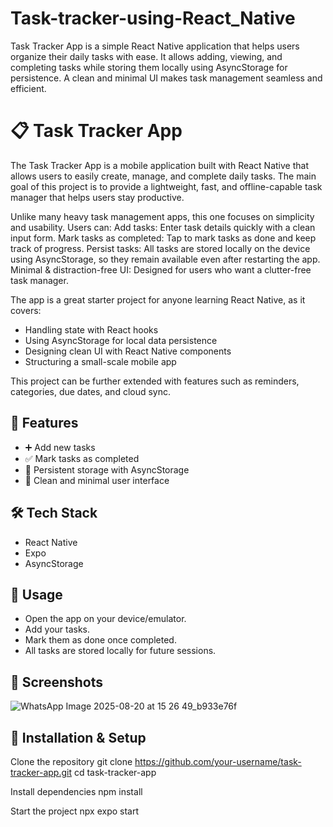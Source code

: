 # Task-tracker-using-React_Native
Task Tracker App is a simple React Native application that helps users organize their daily tasks with ease. It allows adding, viewing, and completing tasks while storing them locally using AsyncStorage for persistence. A clean and minimal UI makes task management seamless and efficient.

# 📋 Task Tracker App

The Task Tracker App is a mobile application built with React Native that allows users to easily create, manage, and complete daily tasks. The main goal of this project is to provide a lightweight, fast, and offline-capable task manager that helps users stay productive.

Unlike many heavy task management apps, this one focuses on simplicity and usability. Users can:
Add tasks: Enter task details quickly with a clean input form.
Mark tasks as completed: Tap to mark tasks as done and keep track of progress.
Persist tasks: All tasks are stored locally on the device using AsyncStorage, so they remain available even after restarting the app.
Minimal & distraction-free UI: Designed for users who want a clutter-free task manager.

The app is a great starter project for anyone learning React Native, as it covers:
- Handling state with React hooks
- Using AsyncStorage for local data persistence
- Designing clean UI with React Native components
- Structuring a small-scale mobile app

This project can be further extended with features such as reminders, categories, due dates, and cloud sync.

## 🚀 Features

- ➕ Add new tasks
- ✅ Mark tasks as completed
- 💾 Persistent storage with AsyncStorage
- 🎨 Clean and minimal user interface

## 🛠️ Tech Stack

- React Native
- Expo
- AsyncStorage

## 📱 Usage
- Open the app on your device/emulator.
- Add your tasks.
- Mark them as done once completed.
- All tasks are stored locally for future sessions.

## 📸 Screenshots

![WhatsApp Image 2025-08-20 at 15 26 49_b933e76f](https://github.com/user-attachments/assets/7ba0aedb-0186-4023-a3d5-cb99dc3b1e64)


## 📂 Installation & Setup
Clone the repository
git clone https://github.com/your-username/task-tracker-app.git
cd task-tracker-app

Install dependencies
npm install

Start the project
npx expo start
